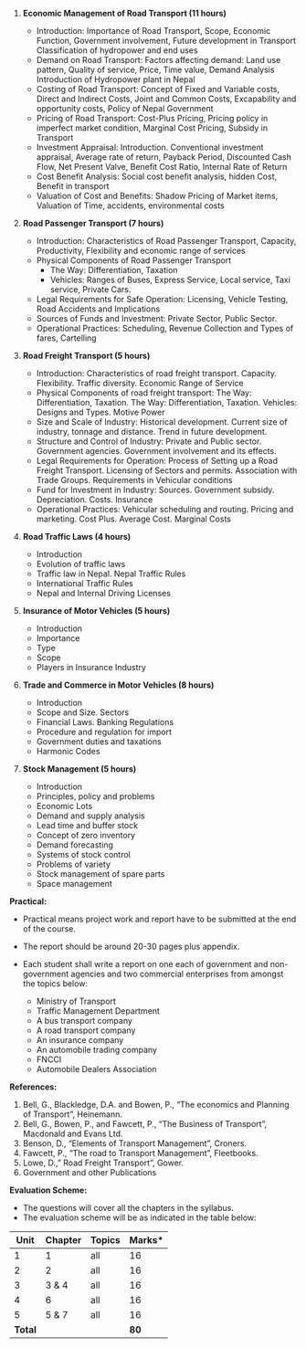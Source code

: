 1. **Economic Management of Road Transport (11 hours)**
    * Introduction: Importance of Road Transport, Scope, Economic Function, Government involvement, Future development in Transport Classification of hydropower and end uses
    * Demand on Road Transport: Factors affecting demand: Land use pattern, Quality of service, Price, Time value, Demand Analysis Introduction of Hydropower plant in Nepal
    * Costing of Road Transport: Concept of Fixed and Variable costs, Direct and Indirect Costs, Joint and Common Costs, Excapability and opportunity costs, Policy of Nepal Government
    * Pricing of Road Transport: Cost-Plus Pricing, Pricing policy in imperfect market condition, Marginal Cost Pricing, Subsidy in Transport
    * Investment Appraisal: Introduction. Conventional investment appraisal, Average rate of return, Payback Period, Discounted Cash Flow, Net Present Valve, Benefit Cost Ratio, Internal Rate of Return
    * Cost Benefit Analysis: Social cost benefit analysis, hidden Cost, Benefit in transport
    * Valuation of Cost and Benefits: Shadow Pricing of Market items, Valuation of Time, accidents, environmental costs

2. **Road Passenger Transport (7 hours)**
    * Introduction: Characteristics of Road Passenger Transport, Capacity, Productivity, Flexibility and economic range of services
    * Physical Components of Road Passenger Transport
        * The Way: Differentiation, Taxation
        * Vehicles: Ranges of Buses, Express Service, Local service, Taxi service, Private Cars.
    * Legal Requirements for Safe Operation: Licensing, Vehicle Testing, Road Accidents and Implications
    * Sources of Funds and Investment: Private Sector, Public Sector.
    * Operational Practices: Scheduling, Revenue Collection and Types of fares, Cartelling

3. **Road Freight Transport (5 hours)**
    * Introduction: Characteristics of road freight transport. Capacity. Flexibility. Traffic diversity. Economic Range of Service
    * Physical Components of road freight transport: The Way: Differentiation, Taxation. The Way: Differentiation, Taxation. Vehicles: Designs and Types. Motive Power
    * Size and Scale of Industry: Historical development. Current size of industry, tonnage and distance. Trend in future development.
    * Structure and Control of Industry: Private and Public sector. Government agencies. Government involvement and its effects.
    * Legal Requirements for Operation: Process of Setting up a Road Freight Transport. Licensing of Sectors and permits. Association with Trade Groups. Requirements in Vehicular conditions
    * Fund for Investment in Industry: Sources. Government subsidy. Depreciation. Costs. Insurance
    * Operational Practices: Vehicular scheduling and routing. Pricing and marketing. Cost Plus. Average Cost. Marginal Costs

4. **Road Traffic Laws (4 hours)**
    * Introduction
    * Evolution of traffic laws
    * Traffic law in Nepal. Nepal Traffic Rules
    * International Traffic Rules
    * Nepal and Internal Driving Licenses

5. **Insurance of Motor Vehicles (5 hours)**
    * Introduction
    * Importance
    * Type
    * Scope
    * Players in Insurance Industry

6. **Trade and Commerce in Motor Vehicles (8 hours)**
    * Introduction
    * Scope and Size. Sectors
    * Financial Laws. Banking Regulations
    * Procedure and regulation for import
    * Government duties and taxations
    * Harmonic Codes

7. **Stock Management (5 hours)**
    * Introduction
    * Principles, policy and problems
    * Economic Lots
    * Demand and supply analysis
    * Lead time and buffer stock
    * Concept of zero inventory
    * Demand forecasting
    * Systems of stock control
    * Problems of variety
    * Stock management of spare parts
    * Space management

**Practical:**

* Practical means project work and report have to be submitted at the end of the course. 
* The report should be around 20-30 pages plus appendix. 
* Each student shall write a report on one each of government and non-government agencies and two commercial enterprises from amongst the topics below:

    * Ministry of Transport
    * Traffic Management Department
    * A bus transport company
    * A road transport company
    * An insurance company
    * An automobile trading company
    * FNCCI
    * Automobile Dealers Association

**References:**

1. Bell, G., Blackledge, D.A. and Bowen, P., “The economics and Planning of Transport”, Heinemann.
2. Bell, G., Bowen, P., and Fawcett, P., “The Business of Transport”, Macdonald and Evans Ltd.
3. Benson, D., “Elements of Transport Management”, Croners.
4. Fawcett, P., “The road to Transport Management”, Fleetbooks.
5. Lowe, D.,” Road Freight Transport”, Gower.
6. Government and other Publications

**Evaluation Scheme:**

* The questions will cover all the chapters in the syllabus. 
* The evaluation scheme will be as indicated in the table below:

| Unit      | Chapter | Topics | Marks* |
| --------- | ------- | ------ | ------ |
| 1         | 1       | all    | 16     |
| 2         | 2       | all    | 16     |
| 3         | 3 & 4   | all    | 16     |
| 4         | 6       | all    | 16     |
| 5         | 5 & 7   | all    | 16     |
| **Total** |         |        | **80** |

